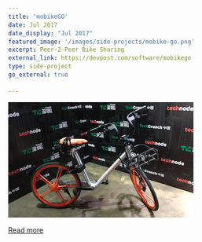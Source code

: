 ```yaml
---
title: 'mobikeGO'
date: Jul 2017
date_display: "Jul 2017"
featured_image: '/images/side-projects/mobike-go.png'
excerpt: Peer-2-Peer Bike Sharing
external_link: https://devpost.com/software/mobikego
type: side-project
go_external: true

---
```

![](/images/side-projects/mobike-go.png)

[Read more](https://devpost.com/software/mobikego)
